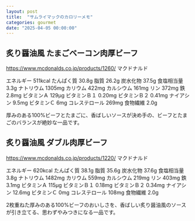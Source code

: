 ```yaml
---
layout: post
title:  "サムライマックのカロリーメモ"
categories: gourmet
date: "2025-04-05 00:00:00"
---
```



## 炙り醤油風 たまごベーコン肉厚ビーフ 
https://www.mcdonalds.co.jp/products/1260/
マクドナルド

エネルギー 511kcal
たんぱく質 30.8g
脂質 26.2g
炭水化物 37.5g
食塩相当量 3.3g
ナトリウム 1305mg
カリウム 422mg
カルシウム 161mg
リン 372mg
鉄 2.8mg
ビタミンＡ 129μg
ビタミンＢ１ 0.20mg
ビタミンＢ２ 0.41mg
ナイアシン 9.5mg
ビタミンＣ 6mg
コレステロール 269mg
食物繊維 2.0g

厚みのある100%ビーフとたまごに、香ばしいソースが決め手の、ビーフとたまごのバランスが絶妙な一品です。

## 炙り醤油風 ダブル肉厚ビーフ 
https://www.mcdonalds.co.jp/products/1220/
マクドナルド

エネルギー 620kcal
たんぱく質 38.1g
脂質 35.6g
炭水化物 37.6g
食塩相当量 3.8g
ナトリウム 1482mg
カリウム 559mg
カルシウム 219mg
リン 403mg
鉄 3.1mg
ビタミンＡ 115μg
ビタミンＢ１ 0.18mg
ビタミンＢ２ 0.34mg
ナイアシン 12.6mg
ビタミンＣ 0mg
コレステロール 108mg
食物繊維 2.0g

2枚重ねた厚みのある100%ビーフのおいしさを、香ばしい炙り醤油風のソースが引き立てる、思わずやみつきになる一品です。
